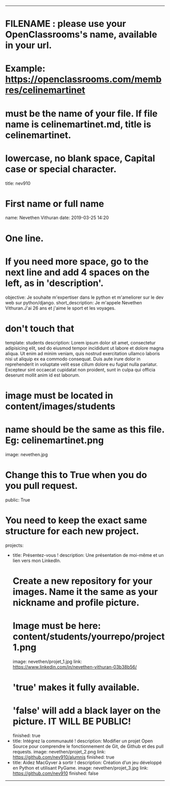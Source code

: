 ---

# FILENAME : please use your OpenClassrooms's name, available in your url.
# Example: https://openclassrooms.com/membres/celinemartinet
# must be the name of your file. If file name is celinemartinet.md, title is celinemartinet.
# lowercase, no blank space, Capital case or special character.
title: nev910

# First name or full name
name: Nevethen Vithuran
date: 2019-03-25 14:20

# One line.
# If you need more space, go to the next line and add 4 spaces on the left, as in 'description'.
objective: Je souhaite m'expertiser dans le python et m'ameliorer sur le dev web sur python/django.
short_description: Je m'appele Nevethen Vithuran.J'ai 26 ans et j'aime le sport et les voyages. 

# don't touch that
template: students
description:
    Lorem ipsum dolor sit amet, consectetur adipisicing elit, sed do eiusmod
    tempor incididunt ut labore et dolore magna aliqua. Ut enim ad minim veniam,
    quis nostrud exercitation ullamco laboris nisi ut aliquip ex ea commodo
    consequat. Duis aute irure dolor in reprehenderit in voluptate velit esse
    cillum dolore eu fugiat nulla pariatur. Excepteur sint occaecat cupidatat non
    proident, sunt in culpa qui officia deserunt mollit anim id est laborum.

# image must be located in content/images/students
# name should be the same as this file. Eg: celinemartinet.png
image: nevethen.jpg

# Change this to True when you do you pull request.
public: True

# You need to keep the exact same structure for each new project.
projects:
  - title: Présentez-vous !
    description: Une présentation de moi-même et un lien vers mon LinkedIn.
    # Create a new repository for your images. Name it the same as your nickname and profile picture.
    # Image must be here: content/students/yourrepo/project1.png
    image: nevethen/projet_1.jpg
    link: https://www.linkedin.com/in/nevethen-vithuran-03b38b56/
    # 'true' makes it fully available.
    # 'false' will add a black layer on the picture. IT WILL BE PUBLIC!
    finished: true
  - title: Intégrez la communauté !
    description: Modifier un projet Open Source pour comprendre le fonctionnement de Git, de Github et des pull requests. 
    image: nevethen/projet_2.png
    link: https://github.com/nev910/alumnis
    finished: true
  - title: Aidez MacGyver à sortir !
    description: Création d’un jeu développé en Python et utilisant PyGame.
    image: nevethen/projet_3.jpg
    link: https://github.com/nev910
    finished: false
---